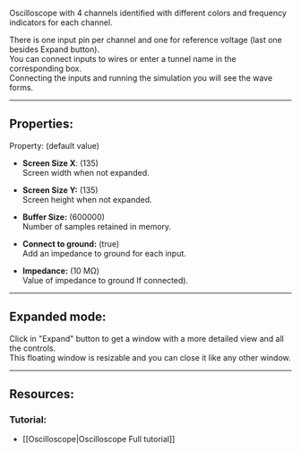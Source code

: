 Oscilloscope with 4 channels identified with different colors and frequency indicators for each channel.<br>

There is one input pin per channel and one for reference voltage (last one besides Expand button). <br>
You can connect inputs to wires or enter a tunnel name in the corresponding box. <br>
Connecting the inputs and running the simulation you will see the wave forms.<br>

---

## Properties:
Property: (default value)

- **Screen Size X**:  (135) <br>
   Screen width when not expanded.<br>
   
- **Screen Size Y:** (135) <br>
   Screen height when not expanded. <br>
   
- **Buffer Size:** (600000) <br>
   Number of samples retained in memory.<br>
   
- **Connect to ground:** (true) <br>
   Add an impedance to ground for each input.<br>

- **Impedance:** (10 MΩ)<br>
   Value of impedance to ground If connected).<br>

---

## Expanded mode:

Click in "Expand" button to get a window with a more detailed view and all the controls.<br>
This floating window is resizable and you can close it like any other window.

---

## Resources:

### Tutorial: 
- [[Oscilloscope|Oscilloscope Full tutorial]]